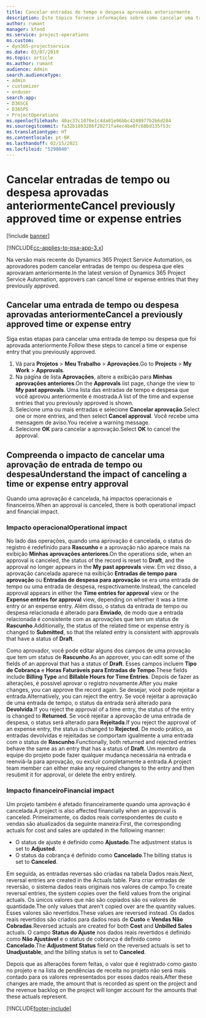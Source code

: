 ```yaml
---
title: Cancelar entradas de tempo e despesa aprovadas anteriormente
description: Este tópico fornece informações sobre como cancelar uma transação aprovada de tempo e despesa do projeto.
author: rumant
manager: kfend
ms.service: project-operations
ms.custom:
- dyn365-projectservice
ms.date: 03/07/2019
ms.topic: article
ms.author: rumant
audience: Admin
search.audienceType:
- admin
- customizer
- enduser
search.app:
- D365CE
- D365PS
- ProjectOperations
ms.openlocfilehash: 40ac37c1070e1c4da01e96bbc4248977b2b6d284
ms.sourcegitcommit: fa32b1893286f20271fa4ec4be8fc68bd135f53c
ms.translationtype: HT
ms.contentlocale: pt-BR
ms.lasthandoff: 02/15/2021
ms.locfileid: "5290840"
---
```

# <a name="cancel-previously-approved-time-or-expense-entries"></a><span data-ttu-id="f2df1-103">Cancelar entradas de tempo ou despesa aprovadas anteriormente</span><span class="sxs-lookup"><span data-stu-id="f2df1-103">Cancel previously approved time or expense entries</span></span>

[!include [banner](../includes/psa-now-project-operations.md)]

[!INCLUDE[cc-applies-to-psa-app-3.x](../includes/cc-applies-to-psa-app-3x.md)]

<span data-ttu-id="f2df1-104">Na versão mais recente do Dynamics 365 Project Service Automation, os aprovadores podem cancelar entradas de tempo ou despesa que eles aprovaram anteriormente.</span><span class="sxs-lookup"><span data-stu-id="f2df1-104">In the latest version of Dynamics 365 Project Service Automation, approvers can cancel time or expense entries that they previously approved.</span></span>

## <a name="cancel-a-previously-approved-time-or-expense-entry"></a><span data-ttu-id="f2df1-105">Cancelar uma entrada de tempo ou despesa aprovadas anteriormente</span><span class="sxs-lookup"><span data-stu-id="f2df1-105">Cancel a previously approved time or expense entry</span></span>

<span data-ttu-id="f2df1-106">Siga estas etapas para cancelar uma entrada de tempo ou despesa que foi aprovada anteriormente.</span><span class="sxs-lookup"><span data-stu-id="f2df1-106">Follow these steps to cancel a time or expense entry that you previously approved.</span></span>

1. <span data-ttu-id="f2df1-107">Vá para **Projetos** \> **Meu Trabalho** \> **Aprovações**.</span><span class="sxs-lookup"><span data-stu-id="f2df1-107">Go to **Projects** \> **My Work** \> **Approvals**.</span></span>
2. <span data-ttu-id="f2df1-108">Na página de lista **Aprovações**, altere a exibição para **Minhas aprovações anteriores**.</span><span class="sxs-lookup"><span data-stu-id="f2df1-108">On the **Approvals** list page, change the view to **My past approvals**.</span></span> <span data-ttu-id="f2df1-109">Uma lista das entradas de tempo e despesa que você aprovou anteriormente é mostrada.</span><span class="sxs-lookup"><span data-stu-id="f2df1-109">A list of the time and expense entries that you previously approved is shown.</span></span>
3. <span data-ttu-id="f2df1-110">Selecione uma ou mais entradas e selecione **Cancelar aprovação**.</span><span class="sxs-lookup"><span data-stu-id="f2df1-110">Select one or more entries, and then select **Cancel approval**.</span></span> <span data-ttu-id="f2df1-111">Você recebe uma mensagem de aviso.</span><span class="sxs-lookup"><span data-stu-id="f2df1-111">You receive a warning message.</span></span>
4. <span data-ttu-id="f2df1-112">Selecione **OK** para cancelar a aprovação.</span><span class="sxs-lookup"><span data-stu-id="f2df1-112">Select **OK** to cancel the approval.</span></span>

## <a name="understand-the-impact-of-canceling-a-time-or-expense-entry-approval"></a><span data-ttu-id="f2df1-113">Compreenda o impacto de cancelar uma aprovação de entrada de tempo ou despesa</span><span class="sxs-lookup"><span data-stu-id="f2df1-113">Understand the impact of canceling a time or expense entry approval</span></span>

<span data-ttu-id="f2df1-114">Quando uma aprovação é cancelada, há impactos operacionais e financeiros.</span><span class="sxs-lookup"><span data-stu-id="f2df1-114">When an approval is canceled, there is both operational impact and financial impact.</span></span>

### <a name="operational-impact"></a><span data-ttu-id="f2df1-115">Impacto operacional</span><span class="sxs-lookup"><span data-stu-id="f2df1-115">Operational impact</span></span>

<span data-ttu-id="f2df1-116">No lado das operações, quando uma aprovação é cancelada, o status do registro é redefinido para **Rascunho** e a aprovação não aparece mais na exibição **Minhas aprovações anteriores**.</span><span class="sxs-lookup"><span data-stu-id="f2df1-116">On the operations side, when an approval is canceled, the status of the record is reset to **Draft**, and the approval no longer appears in the **My past approvals** view.</span></span> <span data-ttu-id="f2df1-117">Em vez disso, a aprovação cancelada aparece na exibição **Entradas de tempo para aprovação** ou **Entradas de despesa para aprovação** se era uma entrada de tempo ou uma entrada de despesa, respectivamente.</span><span class="sxs-lookup"><span data-stu-id="f2df1-117">Instead, the canceled approval appears in either the **Time entries for approval** view or the **Expense entries for approval** view, depending on whether it was a time entry or an expense entry.</span></span> <span data-ttu-id="f2df1-118">Além disso, o status da entrada de tempo ou despesa relacionada é alterado para **Enviado**, de modo que a entrada relacionada é consistente com as aprovações que tem um status de **Rascunho**.</span><span class="sxs-lookup"><span data-stu-id="f2df1-118">Additionally, the status of the related time or expense entry is changed to **Submitted**, so that the related entry is consistent with approvals that have a status of **Draft**.</span></span>

<span data-ttu-id="f2df1-119">Como aprovador, você pode editar alguns dos campos de uma provação que tem um status de **Rascunho**.</span><span class="sxs-lookup"><span data-stu-id="f2df1-119">As an approver, you can edit some of the fields of an approval that has a status of **Draft**.</span></span> <span data-ttu-id="f2df1-120">Esses campos incluem **Tipo de Cobrança** e **Horas Faturáveis para Entradas de Tempo**.</span><span class="sxs-lookup"><span data-stu-id="f2df1-120">These fields include **Billing Type** and **Billable Hours for Time Entries**.</span></span> <span data-ttu-id="f2df1-121">Depois de fazer as alterações, é possível aprovar o registro novamente.</span><span class="sxs-lookup"><span data-stu-id="f2df1-121">After you make changes, you can approve the record again.</span></span> <span data-ttu-id="f2df1-122">Se desejar, você pode rejeitar a entrada.</span><span class="sxs-lookup"><span data-stu-id="f2df1-122">Alternatively, you can reject the entry.</span></span> <span data-ttu-id="f2df1-123">Se você rejeitar a aprovação de uma entrada de tempo, o status da entrada será alterado para **Devolvida**.</span><span class="sxs-lookup"><span data-stu-id="f2df1-123">If you reject the approval of a time entry, the status of the entry is changed to **Returned**.</span></span> <span data-ttu-id="f2df1-124">Se você rejeitar a aprovação de uma entrada de despesa, o status será alterado para **Rejeitada**.</span><span class="sxs-lookup"><span data-stu-id="f2df1-124">If you reject the approval of an expense entry, the status is changed to **Rejected**.</span></span> <span data-ttu-id="f2df1-125">De modo prático, as entradas devolvidas e rejeitadas se comportam igualmente a uma entrada com o status de **Rascunho**.</span><span class="sxs-lookup"><span data-stu-id="f2df1-125">Functionally, both returned and rejected entries behave the same as an entry that has a status of **Draft**.</span></span> <span data-ttu-id="f2df1-126">Um membro da equipe do projeto pode fazer qualquer mudança necessária na entrada e reenviá-la para aprovação, ou excluir completamente a entrada.</span><span class="sxs-lookup"><span data-stu-id="f2df1-126">A project team member can either make any required changes to the entry and then resubmit it for approval, or delete the entry entirely.</span></span>

### <a name="financial-impact"></a><span data-ttu-id="f2df1-127">Impacto financeiro</span><span class="sxs-lookup"><span data-stu-id="f2df1-127">Financial impact</span></span>

<span data-ttu-id="f2df1-128">Um projeto também é afetado financeiramente quando uma aprovação é cancelada.</span><span class="sxs-lookup"><span data-stu-id="f2df1-128">A project is also affected financially when an approval is canceled.</span></span> <span data-ttu-id="f2df1-129">Primeiramente, os dados reais correspondentes de custo e vendas são atualizados da seguinte maneira:</span><span class="sxs-lookup"><span data-stu-id="f2df1-129">First, the corresponding actuals for cost and sales are updated in the following manner:</span></span>

- <span data-ttu-id="f2df1-130">O status de ajuste é definido como **Ajustado**.</span><span class="sxs-lookup"><span data-stu-id="f2df1-130">The adjustment status is set to **Adjusted**.</span></span>
- <span data-ttu-id="f2df1-131">O status da cobrança é definido como **Cancelado**.</span><span class="sxs-lookup"><span data-stu-id="f2df1-131">The billing status is set to **Canceled**.</span></span>

<span data-ttu-id="f2df1-132">Em seguida, as entradas reversas são criadas na tabela Dados reais.</span><span class="sxs-lookup"><span data-stu-id="f2df1-132">Next, reversal entries are created in the Actuals table.</span></span> <span data-ttu-id="f2df1-133">Para criar entradas de reversão, o sistema dados reais originais nos valores de campo.</span><span class="sxs-lookup"><span data-stu-id="f2df1-133">To create reversal entries, the system copies over the field values from the original actuals.</span></span> <span data-ttu-id="f2df1-134">Os únicos valores que não são copiados são os valores de quantidade.</span><span class="sxs-lookup"><span data-stu-id="f2df1-134">The only values that aren't copied over are the quantity values.</span></span> <span data-ttu-id="f2df1-135">Esses valores são revertidos.</span><span class="sxs-lookup"><span data-stu-id="f2df1-135">These values are reversed instead.</span></span> <span data-ttu-id="f2df1-136">Os dados reais revertidos são criados para dados reais de **Custo** e **Vendas Não Cobradas**.</span><span class="sxs-lookup"><span data-stu-id="f2df1-136">Reversed actuals are created for both **Cost** and **Unbilled Sales** actuals.</span></span> <span data-ttu-id="f2df1-137">O campo **Status do Ajuste** nos dados reais revertidos é definido como **Não Ajustável** e o status de cobrança é definido como **Cancelado**.</span><span class="sxs-lookup"><span data-stu-id="f2df1-137">The **Adjustment Status** field on the reversed actuals is set to **Unadjustable**, and the billing status is set to **Canceled**.</span></span>

<span data-ttu-id="f2df1-138">Depois que as alterações forem feitas, o valor que é registrado como gasto no projeto e na lista de pendências de receita no projeto não será mais contado para os valores representados por esses dados reais.</span><span class="sxs-lookup"><span data-stu-id="f2df1-138">After these changes are made, the amount that is recorded as spent on the project and the revenue backlog on the project will longer account for the amounts that these actuals represent.</span></span>


[!INCLUDE[footer-include](../includes/footer-banner.md)]